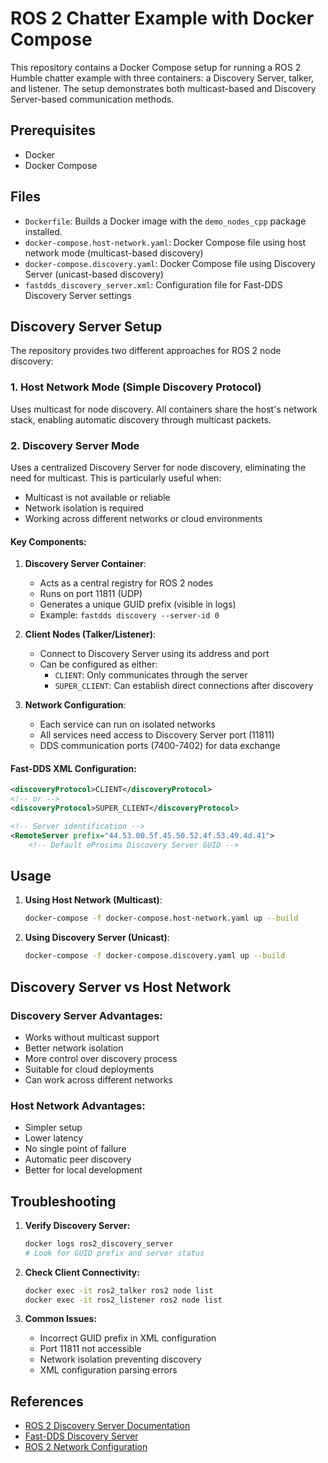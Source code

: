 # ROS 2 Chatter Example with Docker Compose

This repository contains a Docker Compose setup for running a ROS 2 Humble chatter example with three containers: a Discovery Server, talker, and listener. The setup demonstrates both multicast-based and Discovery Server-based communication methods.

## Prerequisites

- Docker
- Docker Compose

## Files

- `Dockerfile`: Builds a Docker image with the `demo_nodes_cpp` package installed.
- `docker-compose.host-network.yaml`: Docker Compose file using host network mode (multicast-based discovery)
- `docker-compose.discovery.yaml`: Docker Compose file using Discovery Server (unicast-based discovery)
- `fastdds_discovery_server.xml`: Configuration file for Fast-DDS Discovery Server settings

## Discovery Server Setup

The repository provides two different approaches for ROS 2 node discovery:

### 1. Host Network Mode (Simple Discovery Protocol)
Uses multicast for node discovery. All containers share the host's network stack, enabling automatic discovery through multicast packets.

### 2. Discovery Server Mode
Uses a centralized Discovery Server for node discovery, eliminating the need for multicast. This is particularly useful when:
- Multicast is not available or reliable
- Network isolation is required
- Working across different networks or cloud environments

#### Key Components:

1. **Discovery Server Container**:
   - Acts as a central registry for ROS 2 nodes
   - Runs on port 11811 (UDP)
   - Generates a unique GUID prefix (visible in logs)
   - Example: `fastdds discovery --server-id 0`

2. **Client Nodes (Talker/Listener)**:
   - Connect to Discovery Server using its address and port
   - Can be configured as either:
     - `CLIENT`: Only communicates through the server
     - `SUPER_CLIENT`: Can establish direct connections after discovery

3. **Network Configuration**:
   - Each service can run on isolated networks
   - All services need access to Discovery Server port (11811)
   - DDS communication ports (7400-7402) for data exchange

#### Fast-DDS XML Configuration:
```xml
<discoveryProtocol>CLIENT</discoveryProtocol>
<!-- or -->
<discoveryProtocol>SUPER_CLIENT</discoveryProtocol>

<!-- Server identification -->
<RemoteServer prefix="44.53.00.5f.45.50.52.4f.53.49.4d.41">
    <!-- Default eProsima Discovery Server GUID -->
```

## Usage

1. **Using Host Network (Multicast)**:
    ```bash
    docker-compose -f docker-compose.host-network.yaml up --build
    ```

2. **Using Discovery Server (Unicast)**:
    ```bash
    docker-compose -f docker-compose.discovery.yaml up --build
    ```

## Discovery Server vs Host Network

### Discovery Server Advantages:
- Works without multicast support
- Better network isolation
- More control over discovery process
- Suitable for cloud deployments
- Can work across different networks

### Host Network Advantages:
- Simpler setup
- Lower latency
- No single point of failure
- Automatic peer discovery
- Better for local development

## Troubleshooting

1. **Verify Discovery Server:**
   ```bash
   docker logs ros2_discovery_server
   # Look for GUID prefix and server status
   ```

2. **Check Client Connectivity:**
   ```bash
   docker exec -it ros2_talker ros2 node list
   docker exec -it ros2_listener ros2 node list
   ```

3. **Common Issues:**
   - Incorrect GUID prefix in XML configuration
   - Port 11811 not accessible
   - Network isolation preventing discovery
   - XML configuration parsing errors

## References

- [ROS 2 Discovery Server Documentation](https://docs.ros.org/en/humble/Tutorials/Advanced/Discovery-Server/Discovery-Server.html)
- [Fast-DDS Discovery Server](https://fast-dds.docs.eprosima.com/en/latest/fastdds/discovery/discovery_server.html)
- [ROS 2 Network Configuration](https://docs.ros.org/en/humble/Concepts/About-Different-Middleware-Vendors.html)
